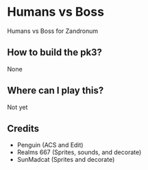 # Humans vs Boss
Humans vs Boss for Zandronum

## How to build the pk3?
None

## Where can I play this?
Not yet

## Credits

- Penguin (ACS and Edit)
- Realms 667 (Sprites, sounds, and decorate)
- SunMadcat (Sprites and decorate)
